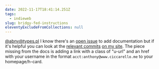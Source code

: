 ```yaml
---
date: 2022-11-17T18:41:14.251Z
tags:
  - indieweb
slug: bridgy-fed-instructions
eleventyExcludeFromCollections: null
---
```

<a href="https://types.pl/@abnv/109360439631118847" class="u-in-reply-to">@abnv@types.pl</a>
I know there's an [open issue](https://github.com/snarfed/bridgy-fed/issues/272) to add documentation but if it's helpful you can look at the [relevant commits](https://github.com/aciccarello/ciccarello.me/compare/d5f25dec5a441fb4f6783facd54e88de30250c0f...61457954adc86d34a67080313cabf24f11ac4eba) [on my site](https://github.com/aciccarello/ciccarello.me/commit/50a67193255fb81377d77a790b830907469fcc44). The piece missing from the docs is adding a link with a class of "u-url" and an href with your username in the format `acct:anthony@www.ciccarello.me` to your homepage/h-card.
